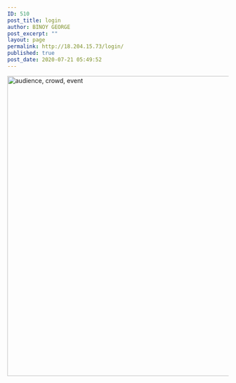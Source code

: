 ```yaml
---
ID: 510
post_title: login
author: BINOY GEORGE
post_excerpt: ""
layout: page
permalink: http://18.204.15.73/login/
published: true
post_date: 2020-07-21 05:49:52
---
```

<img width="1024" height="682" src="http://18.204.15.73/wp-content/uploads/2020/07/audience-crowd-event-945449-1024x682.jpg" alt="audience, crowd, event" srcset="http://18.204.15.73/wp-content/uploads/2020/07/audience-crowd-event-945449-1024x682.jpg 1024w, http://18.204.15.73/wp-content/uploads/2020/07/audience-crowd-event-945449-300x200.jpg 300w, http://18.204.15.73/wp-content/uploads/2020/07/audience-crowd-event-945449-768x512.jpg 768w, http://18.204.15.73/wp-content/uploads/2020/07/audience-crowd-event-945449.jpg 1280w" sizes="(max-width: 1024px) 100vw, 1024px" />
